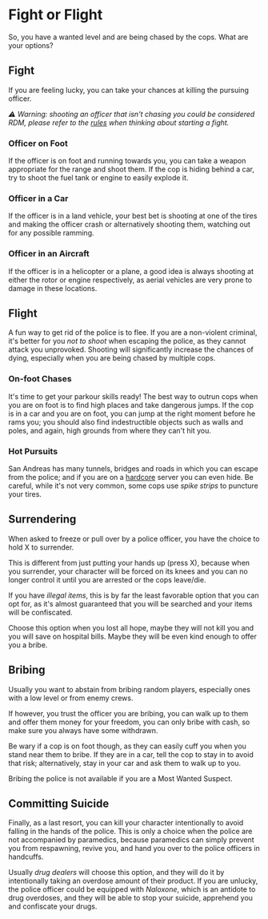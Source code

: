 # Fight or Flight
So, you have a wanted level and are being chased by the cops. What are your options?

## Fight
If you are feeling lucky, you can take your chances at killing the pursuing officer.

*⚠ Warning: shooting an officer that isn't chasing you could be considered RDM, please refer to the [rules](/rules) when thinking about starting a fight.*

### Officer on Foot
If the officer is on foot and running towards you, you can take a weapon appropriate for the range and shoot them. If the cop is hiding behind a car, try to shoot the fuel tank or engine to easily explode it.

### Officer in a Car
If the officer is in a land vehicle, your best bet is shooting at one of the tires and making the officer crash or alternatively shooting them, watching out for any possible ramming.

### Officer in an Aircraft
If the officer is in a helicopter or a plane, a good idea is always shooting at either the rotor or engine respectively, as aerial vehicles are very prone to damage in these locations.

## Flight
A fun way to get rid of the police is to flee. If you are a non-violent criminal, it's better for you *not to shoot* when escaping the police, as they cannot attack you unprovoked. Shooting will significantly increase the chances of dying, especially when you are being chased by multiple cops.

### On-foot Chases
It's time to get your parkour skills ready! The best way to outrun cops when you are on foot is to find high places and take dangerous jumps. If the cop is in a car and you are on foot, you can jump at the right moment before he rams you; you should also find indestructible objects such as walls and poles, and again, high grounds from where they can't hit you.

### Hot Pursuits
San Andreas has many tunnels, bridges and roads in which you can escape from the police; and if you are on a [hardcore](/wiki/basics/hardcore) server you can even hide. Be careful, while it's not very common, some cops use *spike strips* to puncture your tires.

## Surrendering
When asked to freeze or pull over by a police officer, you have the choice to hold X to surrender.

This is different from just putting your hands up (press X), because when you surrender, your character will be forced on its knees and you can no longer control it until you are arrested or the cops leave/die.

If you have *illegal items*, this is by far the least favorable option that you can opt for, as it's almost guaranteed that you will be searched and your items will be confiscated.

Choose this option when you lost all hope, maybe they will not kill you and you will save on hospital bills. Maybe they will be even kind enough to offer you a bribe.

## Bribing
Usually you want to abstain from bribing random players, especially ones with a low level or from enemy crews.

If however, you trust the officer you are bribing, you can walk up to them and offer them money for your freedom, you can only bribe with cash, so make sure you always have some withdrawn.

Be wary if a cop is on foot though, as they can easily cuff you when you stand near them to bribe. If they are in a car, tell the cop to stay in to avoid that risk; alternatively, stay in your car and ask them to walk up to you.

Bribing the police is not available if you are a Most Wanted Suspect.

## Committing Suicide
Finally, as a last resort, you can kill your character intentionally to avoid falling in the hands of the police. This is only a choice when the police are not accompanied by paramedics, because paramedics can simply prevent you from respawning, revive you, and hand you over to the police officers in handcuffs.

Usually *drug dealers* will choose this option, and they will do it by intentionally taking an overdose amount of their product. If you are unlucky, the police officer could be equipped with *Naloxone*, which is an antidote to drug overdoses, and they will be able to stop your suicide, apprehend you and confiscate your drugs.
